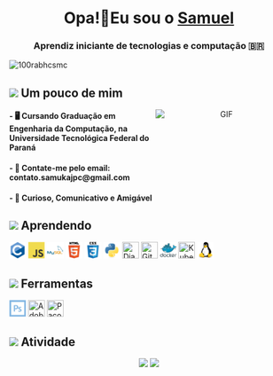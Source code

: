 <h1 align="center">Opa!👋Eu sou o <a href="https://github.com/saamukai" target="blank">
Samuel</a></h1>
<h3 align="center"> Aprendiz iniciante de tecnologias e computação &#127463;&#127479</h3>

<p align="left"> <img src="https://komarev.com/ghpvc/?username=saamukai&label=Profile%20views&color=0e75b6&style=flat" alt="100rabhcsmc" /> </p>

## <img src="https://media2.giphy.com/media/QssGEmpkyEOhBCb7e1/giphy.gif?cid=ecf05e47a0n3gi1bfqntqmob8g9aid1oyj2wr3ds3mg700bl&rid=giphy.gif" width ="25"><b> Um pouco de mim</b>

<p align="center">
<a target="_blank" align="center">
<img align="right" top="120" height="150" width="240" alt="GIF" src="https://64.media.tumblr.com/tumblr_m8wnqaK0Td1rtyx3fo1_r1_500.gifv">
</a>
<h4 align="left">- 🖥️ Cursando Graduação em Engenharia da Computação, na Universidade Tecnológica Federal do Paraná</h4>
<h4 align="left">- 📧 Contate-me pelo email: contato.samukajpc@gmail.com</h4>
<h4 align="left">- 😬 Curioso, Comunicativo e Amigável</h4>
</p>

## <img src="https://media2.giphy.com/media/QssGEmpkyEOhBCb7e1/giphy.gif?cid=ecf05e47a0n3gi1bfqntqmob8g9aid1oyj2wr3ds3mg700bl&rid=giphy.gif" width ="25"><b> Aprendendo</b>

<p align="left"> 

<a target="_blank"> <img src="https://raw.githubusercontent.com/devicons/devicon/master/icons/c/c-original.svg" title="Linguagem C" width="30" height="30"/> </a>
<a target="_blank" rel="noreferrer"> <img src="https://raw.githubusercontent.com/devicons/devicon/master/icons/javascript/javascript-original.svg" title="JavaScript" width="30" height="30"/></a>
<a target="_blank"> <img src="https://raw.githubusercontent.com/devicons/devicon/master/icons/mysql/mysql-original-wordmark.svg" title="MySQL" width="30" height="30"/> </a>
<a target="_blank" rel="noreferrer"> <img src="https://raw.githubusercontent.com/devicons/devicon/master/icons/html5/html5-original-wordmark.svg" title="HTML" width="30" height="30"/> </a> 
<a target="_blank" rel="noreferrer"> <img src="https://raw.githubusercontent.com/devicons/devicon/master/icons/css3/css3-original-wordmark.svg" title="CSS" width="30" height="30"/></a> 
<a target="_blank" rel="noreferrer"> <img src="https://raw.githubusercontent.com/devicons/devicon/master/icons/python/python-original.svg" title="Python3" width="30" height="30"/> </a> 
<a target="_blank" rel="noreferrer"> <img src="https://cdn.worldvectorlogo.com/logos/django.svg" title="Django Framework" width="30" height="30"/> </a>
<a target="_blank" rel="noreferrer"> <img src="https://www.vectorlogo.zone/logos/git-scm/git-scm-icon.svg" title="Git" width="30" height="30"/> </a> 
<a target="_blank" rel="noreferrer"> <img src="https://raw.githubusercontent.com/devicons/devicon/master/icons/docker/docker-original-wordmark.svg" title="Docker" width="30" height="30"/> </a>
<a target="_blank" rel="noreferrer"/> <img src="https://www.vectorlogo.zone/logos/kubernetes/kubernetes-icon.svg" title="Kubernetes" width="30" height="30"/> </a>
<a target="_blank" rel="noreferrer"> <img src="https://raw.githubusercontent.com/devicons/devicon/master/icons/linux/linux-original.svg" title="Dsitribuições Linux" width="30" height="30"/> </a> 

## <img src="https://media2.giphy.com/media/QssGEmpkyEOhBCb7e1/giphy.gif?cid=ecf05e47a0n3gi1bfqntqmob8g9aid1oyj2wr3ds3mg700bl&rid=giphy.gif" width ="25"><b> Ferramentas</b>
<a target="_blank" rel="noreferrer"> <img src="https://raw.githubusercontent.com/devicons/devicon/master/icons/photoshop/photoshop-line.svg" title="Adobe Photoshop" width="30" height="30"/> </a>
<a target="_blank"> <img src="https://cdn-icons-png.flaticon.com/512/5968/5968472.png" title="Adobe Illustrator" width="30" height="30"/></a>
<a target="_blank"> <img src="https://cdn-icons-png.flaticon.com/512/732/732220.png" title="Pacote Office/Excel" width="30" height="30"/> </a>

## <img src="https://media2.giphy.com/media/QssGEmpkyEOhBCb7e1/giphy.gif?cid=ecf05e47a0n3gi1bfqntqmob8g9aid1oyj2wr3ds3mg700bl&rid=giphy.gif" width ="25"><b> Atividade</b>
<div align="center">
<img height="220" src="https://github-readme-stats.vercel.app/api?username=saamukai&show_icons=true&theme=merko"/>
<img height="220" src="https://github-readme-stats.vercel.app/api/top-langs?username=saamukai&show_icons=true&theme=merko"/>
</div>

<!-- ## <img src="https://media2.giphy.com/media/QssGEmpkyEOhBCb7e1/giphy.gif?cid=ecf05e47a0n3gi1bfqntqmob8g9aid1oyj2wr3ds3mg700bl&rid=giphy.gif" width ="25"><b> Me encontre nas redes sociais</b>
<p align="left">
 <div align="left"  class="icons-social" style="margin-left: 10px;">
        <a style="margin-left: 10px;"  target="_blank" href="https://www.linkedin.com/in/samuel-jonathan-47689423b/">
			<img src="https://img.icons8.com/doodle/40/000000/linkedin--v2.png"></a>
        <a style="margin-left: 10px;" target="_blank" href="https://github.com/saamukai">
		<img src="https://img.icons8.com/doodle/40/000000/github--v1.png"></a>
        <a style="margin-left: 10px;" target="_blank" href="https://instagram.com/saamukai">
			<img src="https://img.icons8.com/doodle/40/000000/instagram-new--v2.png"></a> 
		<a style="margin-left: 10px;" target="_blank" href="https://twitter.com/saamukai">
			<img src="https://img.icons8.com/doodle/1x/twitter-squared--v2.png" ></a> 
		     <a style="margin-left: 10px;" target="_blank" href="https://www.youtube.com/saamukai">
				<img src="https://img.icons8.com/doodle/1x/youtube--v2.png" ></a> 
      </div>
</p> -->


<!-- <a target="_blank" rel="noreferrer"> <img src="https://raw.githubusercontent.com/devicons/devicon/master/icons/java/java-original.svg" title="java" width="30" height="30"/> </a> 
<a target="_blank" rel="noreferrer"> <img src="https://raw.githubusercontent.com/devicons/devicon/master/icons/react/react-original-wordmark.svg" alt="react" width="30" height="30"/> </a>
<a target="_blank" rel="noreferrer"> <img src="https://raw.githubusercontent.com/devicons/devicon/master/icons/nodejs/nodejs-original-wordmark.svg" alt="nodejs" width="30" height="30"/></a>
<a target="_blank" rel="noreferrer"><img src="https://cdn.worldvectorlogo.com/logos/arduino-1.svg" alt="arduino" width="30" height="30"/> </a>
-->
